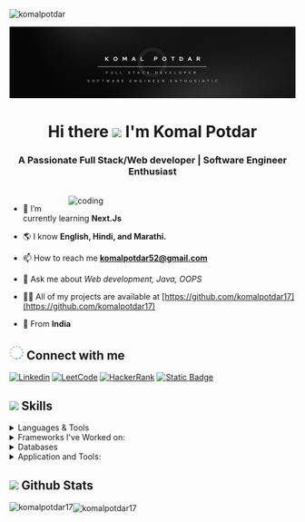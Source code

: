<p align="left"> <img src="https://komarev.com/ghpvc/?username=komalpotdar17&label=Profile%20views&color=0e75b6&style=flat" alt="komalpotdar" /> </p>

![Komal Potdar](https://raw.githubusercontent.com/komalpotdar17/komalpotdar17/main/Banner.jpg)
<p align="center">

<h1 align="center">Hi there <img src="https://raw.githubusercontent.com/aemmadi/aemmadi/master/wave.gif" width="35px"> I'm Komal Potdar</h1>
<h3 align="center">A Passionate Full Stack/Web developer | Software Engineer Enthusiast</h3>

<br/>

<img align="right" alt="coding" width="400"  src="https://mir-s3-cdn-cf.behance.net/project_modules/disp/601014116770475.6068beff4640a.gif">

- 🌱 I’m currently learning **Next.Js**

- 🌎 I know **English, Hindi, and Marathi.**

- 📫 How to reach me **komalpotdar52@gmail.com**

- 💬 Ask me about *Web development, Java, OOPS*

- 👨‍💻 All of my projects are available at [https://github.com/komalpotdar17](https://github.com/komalpotdar17) 

- 📍 From **India**

##  <img src="connect.gif" width="25" alt="connect gif"> Connect with me 

[![Linkedin](https://img.shields.io/badge/LinkedIn-0077B5?style=for-the-badge&logo=linkedin&logoColor=white&link=https://www.linkedin.com/in/komalpotdar17/)](https://www.linkedin.com/in/komalpotdar17/)
[![LeetCode](https://img.shields.io/badge/-LeetCode-FFA116?style=for-the-badge&logo=LeetCode&logoColor=black&link=https://www.leetcode.com/komalpotdar)](https://www.leetcode.com/komalpotdar)
[![HackerRank](https://img.shields.io/badge/-Hackerrank-2EC866?style=for-the-badge&logo=HackerRank&logoColor=white&link=https://www.hackerrank.com/komalpotdar62)](https://www.hackerrank.com/komalpotdar62)
[![Static Badge](https://img.shields.io/badge/GeeksforGeeks-Profile?style=for-the-badge&logo=geeksforgeeks&link=https%3A%2F%2Fwww.geeksforgeeks.org%2Fuser%2Fkomalpotdar%2F)
](https://www.geeksforgeeks.org/user/komalpotdar)

## <img src="https://media2.giphy.com/media/QssGEmpkyEOhBCb7e1/giphy.gif?cid=ecf05e47a0n3gi1bfqntqmob8g9aid1oyj2wr3ds3mg700bl&rid=giphy.gif" width ="25"><b> Skills</b>

<p align="center">

<details>
<summary>Languages & Tools</summary> <br>

![JAVA](https://img.shields.io/badge/Java-ED8B00?style=for-the-badge&logo=openjdk&logoColor=white) 
![Core Java](https://img.shields.io/badge/Core%20Java-CC2927?style=for-the-badge&logo=Core%20Java&logoColor=white) 
![C](https://img.shields.io/badge/C-%2300599C?style=for-the-badge&logo=c&logoColor=white)
![C++](https://img.shields.io/badge/C%2B%2B-00599C?style=for-the-badge&logo=c%2B%2B&logoColor=white) 
![Python](https://img.shields.io/badge/PYTHON-3776AB?style=for-the-badge&logo=python&logoColor=white)<br>
![JavaScript](https://img.shields.io/badge/javascript%20-%23323330.svg?&style=for-the-badge&logo=javascript&logoColor=%23F7DF1E) 
![HTML](https://img.shields.io/badge/html-%23E34F26.svg?style=for-the-badge&logo=html5&logoColor=white) 
![CSS](https://img.shields.io/badge/css-%231572B6.svg?style=for-the-badge&logo=css3&logoColor=white) 

</details>

<details>
<summary>Frameworks I've Worked on:</summary> <br>
  
   ![Reactjs](https://img.shields.io/badge/react%20-%2320232a.svg?&style=for-the-badge&logo=react&logoColor=%2361DAFB)
   ![Nextjs](https://img.shields.io/badge/next.js-000000?style=for-the-badge&logo=nextdotjs&logoColor=white)
   ![Bootstrap](https://img.shields.io/badge/BOOTSTRAP-7952B3?style=for-the-badge&logo=bootstrap&logoColor=white)
   ![tailwind](https://img.shields.io/badge/Tailwind_CSS-38B2AC?style=for-the-badge&logo=tailwind-css&logoColor=white) 
   ![jQuery](https://img.shields.io/badge/JQUERY-0769AD?style=for-the-badge&logo=jquery&logoColor=white)<br>
   ![Node.js](https://img.shields.io/badge/node.js%20-%2343853D.svg?&style=for-the-badge&logo=node.js&logoColor=white)
   ![Express](https://img.shields.io/badge/Express.js-000000?style=for-the-badge&logo=express&logoColor=white)
   ![Flask](https://img.shields.io/badge/FLASK-000000?style=for-the-badge&logo=flask&logoColor=white)
   ![Django](https://img.shields.io/badge/DJANGO-092E20?style=for-the-badge&logo=django&logoColor=white)
   ![JSP](https://img.shields.io/badge/JSP-ED8B00?style=for-the-badge&logo=java&logoColor=white)

</details>
    
<details>
<summary>Databases</summary> <br>
  
![SQL](https://custom-icon-badges.herokuapp.com/badge/SQL-025E8C.svg?logo=database&logoColor=white)
![MySQL](https://img.shields.io/badge/MySQL-00000F?style=for-the-badge&logo=mysql&logoColor=white)
![SQLite](https://img.shields.io/badge/SQLite-003B57?style=for-the-badge&logo=sqlite&logoColor=white)
![Oracle](https://img.shields.io/badge/Oracle-CC2927?style=for-the-badge&logo=oracle&logoColor=white) 
![MongoDB](https://img.shields.io/badge/MongoDB-%234ea94b.svg?&style=for-the-badge&logo=mongodb&logoColor=white)

</details>
   
<details>
<summary>Application and Tools:</summary> <br>

 ![Visual Studio Code](https://img.shields.io/badge/Visual%20Studio%20Code-0078d7.svg?style=for-the-badge&logo=visual-studio-code&logoColor=white)
 ![Git](https://img.shields.io/badge/git-%23F05033.svg?style=for-the-badge&logo=git&logoColor=white)
    ![GitHub](https://img.shields.io/badge/github-%23121011.svg?style=for-the-badge&logo=github&logoColor=white)
    ![Eclipse](https://img.shields.io/badge/Eclipse-2C2255?style=for-the-badge&logo=eclipse&logoColor=white)
    ![Postman](https://img.shields.io/badge/POSTMAN-FF6C37?style=for-the-badge&logo=postman&logoColor=white)
 
</details>
</p>

## <img src="https://media.giphy.com/media/iY8CRBdQXODJSCERIr/giphy.gif" width="35"><b> Github Stats </b>

<p><img align="left" src="https://github-readme-stats.vercel.app/api/top-langs?username=komalpotdar17&show_icons=true&locale=en&layout=compact&theme=tokyonight" alt="komalpotdar17" /></p>

<!-- <p>&nbsp;<img align="center" src="https://github-readme-stats.vercel.app/api?username=komalpotdar17&show_icons=true&locale=en" alt="komalpotdar17" /></p> -->

<p><img align="center" src="https://github-readme-streak-stats.herokuapp.com/?user=komalpotdar17&theme=tokyonight" alt="komalpotdar17" /></p>


